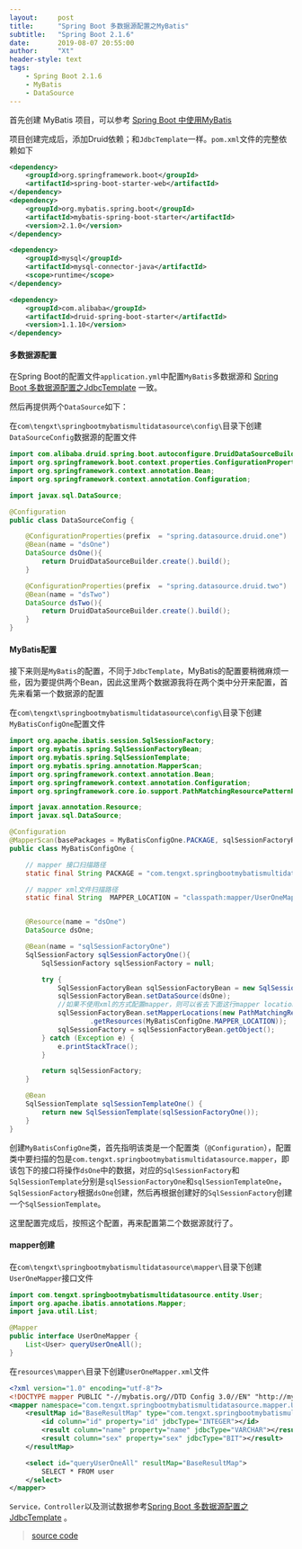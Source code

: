 ```yaml
---
layout:     post
title:      "Spring Boot 多数据源配置之MyBatis"
subtitle:   "Spring Boot 2.1.6"
date:       2019-08-07 20:55:00
author:     "Xt"
header-style: text
tags:
    - Spring Boot 2.1.6
    - MyBatis
    - DataSource
---
```


首先创建 MyBatis 项目，可以参考 [Spring Boot 中使用MyBatis](https://tengxt.gitee.io/2019/08/01/Spring-Boot%E4%B8%AD%E4%BD%BF%E7%94%A8-MyBatis/)

项目创建完成后，添加Druid依赖；和`JdbcTemplate`一样。`pom.xml`文件的完整依赖如下

```xml
<dependency>
    <groupId>org.springframework.boot</groupId>
    <artifactId>spring-boot-starter-web</artifactId>
</dependency>
<dependency>
    <groupId>org.mybatis.spring.boot</groupId>
    <artifactId>mybatis-spring-boot-starter</artifactId>
    <version>2.1.0</version>
</dependency>

<dependency>
    <groupId>mysql</groupId>
    <artifactId>mysql-connector-java</artifactId>
    <scope>runtime</scope>
</dependency>

<dependency>
    <groupId>com.alibaba</groupId>
    <artifactId>druid-spring-boot-starter</artifactId>
    <version>1.1.10</version>
</dependency>
```

#### 多数据源配置

在Spring Boot的配置文件`application.yml`中配置`MyBatis`多数据源和 [Spring Boot 多数据源配置之JdbcTemplate](https://tengxt.gitee.io/2019/08/01/Spring-Boot-%E5%A4%9A%E6%95%B0%E6%8D%AE%E6%BA%90%E9%85%8D%E7%BD%AE%E4%B9%8BJdbcTemplate/) 一致。

然后再提供两个`DataSource`如下：

在`com\tengxt\springbootmybatismultidatasource\config\`目录下创建`DataSourceConfig`数据源的配置文件

```java
import com.alibaba.druid.spring.boot.autoconfigure.DruidDataSourceBuilder;
import org.springframework.boot.context.properties.ConfigurationProperties;
import org.springframework.context.annotation.Bean;
import org.springframework.context.annotation.Configuration;

import javax.sql.DataSource;

@Configuration
public class DataSourceConfig {

    @ConfigurationProperties(prefix  = "spring.datasource.druid.one")
    @Bean(name = "dsOne")
    DataSource dsOne(){
        return DruidDataSourceBuilder.create().build();
    }

    @ConfigurationProperties(prefix  = "spring.datasource.druid.two")
    @Bean(name = "dsTwo")
    DataSource dsTwo(){
        return DruidDataSourceBuilder.create().build();
    }
}
```

#### MyBatis配置

接下来则是`MyBatis`的配置，不同于`JdbcTemplate`，MyBatis的配置要稍微麻烦一些，因为要提供两个Bean，因此这里两个数据源我将在两个类中分开来配置，首先来看第一个数据源的配置

在`com\tengxt\springbootmybatismultidatasource\config\`目录下创建`MyBatisConfigOne`配置文件

```java
import org.apache.ibatis.session.SqlSessionFactory;
import org.mybatis.spring.SqlSessionFactoryBean;
import org.mybatis.spring.SqlSessionTemplate;
import org.mybatis.spring.annotation.MapperScan;
import org.springframework.context.annotation.Bean;
import org.springframework.context.annotation.Configuration;
import org.springframework.core.io.support.PathMatchingResourcePatternResolver;

import javax.annotation.Resource;
import javax.sql.DataSource;

@Configuration
@MapperScan(basePackages = MyBatisConfigOne.PACKAGE, sqlSessionFactoryRef = "sqlSessionFactoryOne")
public class MyBatisConfigOne {

    // mapper 接口扫描路径
    static final String PACKAGE = "com.tengxt.springbootmybatismultidatasource.mapper";

    // mapper xml文件扫描路径
    static final String  MAPPER_LOCATION = "classpath:mapper/UserOneMapper.xml";


    @Resource(name = "dsOne")
    DataSource dsOne;

    @Bean(name = "sqlSessionFactoryOne")
    SqlSessionFactory sqlSessionFactoryOne(){
        SqlSessionFactory sqlSessionFactory = null;

        try {
            SqlSessionFactoryBean sqlSessionFactoryBean = new SqlSessionFactoryBean();
            sqlSessionFactoryBean.setDataSource(dsOne);
            //如果不使用xml的方式配置mapper，则可以省去下面这行mapper location的配置。
            sqlSessionFactoryBean.setMapperLocations(new PathMatchingResourcePatternResolver()
                    .getResources(MyBatisConfigOne.MAPPER_LOCATION));
            sqlSessionFactory = sqlSessionFactoryBean.getObject();
        } catch (Exception e) {
            e.printStackTrace();
        }

        return sqlSessionFactory;
    }

    @Bean
    SqlSessionTemplate sqlSessionTemplateOne() {
        return new SqlSessionTemplate(sqlSessionFactoryOne());
    }
}
```

创建`MyBatisConfigOne`类，首先指明该类是一个配置类（`@Configuration`），配置类中要扫描的包是`com.tengxt.springbootmybatismultidatasource.mapper`，即该包下的接口将操作`dsOne`中的数据，对应的`SqlSessionFactory`和`SqlSessionTemplate`分别是`sqlSessionFactoryOne`和`sqlSessionTemplateOne`，`SqlSessionFactory`根据`dsOne`创建，然后再根据创建好的`SqlSessionFactory`创建一个`SqlSessionTemplate`。

这里配置完成后，按照这个配置，再来配置第二个数据源就行了。

#### mapper创建

在`com\tengxt\springbootmybatismultidatasource\mapper\`目录下创建`UserOneMapper`接口文件

```java
import com.tengxt.springbootmybatismultidatasource.entity.User;
import org.apache.ibatis.annotations.Mapper;
import java.util.List;

@Mapper
public interface UserOneMapper {
    List<User> queryUserOneAll();
}
```

在`resources\mapper\`目录下创建`UserOneMapper.xml`文件

```xml
<?xml version="1.0" encoding="utf-8"?>
<!DOCTYPE mapper PUBLIC "-//mybatis.org//DTD Config 3.0//EN" "http://mybatis.org/dtd/mybatis-3-mapper.dtd">
<mapper namespace="com.tengxt.springbootmybatismultidatasource.mapper.UserOneMapper">
    <resultMap id="BaseResultMap" type="com.tengxt.springbootmybatismultidatasource.entity.User">
        <id column="id" property="id" jdbcType="INTEGER"></id>
        <result column="name" property="name" jdbcType="VARCHAR"></result>
        <result column="sex" property="sex" jdbcType="BIT"></result>
    </resultMap>

    <select id="queryUserOneAll" resultMap="BaseResultMap">
        SELECT * FROM user
    </select>
</mapper>
```

`Service，Controller`以及测试数据参考[Spring Boot 多数据源配置之JdbcTemplate](https://tengxt.gitee.io/2019/08/01/Spring-Boot-%E5%A4%9A%E6%95%B0%E6%8D%AE%E6%BA%90%E9%85%8D%E7%BD%AE%E4%B9%8BJdbcTemplate/) 。

> [source code](https://github.com/tengxt/springboot-learn/tree/master/spring-boot-mybatis-multidatasource)












